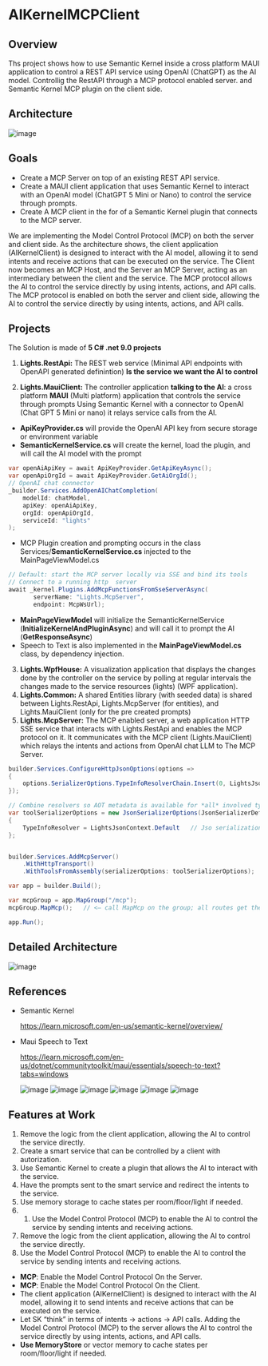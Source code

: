 ﻿# AIKernelMCPClient

## Overview
Ths project shows how to use Semantic Kernel inside a cross platform MAUI application to control a REST API service using OpenAI (ChatGPT) as the AI model.
Controllig the RestAPI through a MCP protocol enabled server. and Semantic Kernel MCP plugin on the client side.

## Architecture

![image](ReadMeImages/ArchitectureSimple.png)

## Goals
- Create a MCP Server on top of an existing REST API service.
- Create a MAUI client application that uses Semantic Kernel to interact with an OpenAI model (ChatGPT 5 Mini or Nano) to control the service through prompts.
- Create A MCP client in the for of a Semantic Kernel plugin that connects to the MCP server.

We are implementing the Model Control Protocol (MCP) on both the server and client side.
As the architecture shows, the client application (AIKernelClient) is designed to interact with the AI model, allowing it to send intents and receive actions that can be executed on the service.
The Client now becomes an MCP Host, and the Server an MCP Server, acting as an intermediary between the client and the service.
The MCP protocol allows the AI to control the service directly by using intents, actions, and API calls.
The MCP protocol is enabled on both the server and client side, allowing the AI to control the service directly by using intents, actions, and API calls.



## Projects
The Solution is made of **5 C# .net 9.0 projects**
1. **Lights.RestApi:** The REST web service (Minimal API endpoints with OpenAPI generated definintion) **Is the service we want the AI to control** 

2. **Lights.MauiClient:** The controller application  **talking to the AI**: a cross platform **MAUI** (Multi platform) application that controls the service through prompts Using Semantic Kernel with a connector to OpenAI (Chat GPT 5 Mini or nano) it relays service calls from the AI.
- **ApiKeyProvider.cs** will provide the OpenAI API key from secure storage or environment variable
- **SemanticKernelService.cs** will create the kernel, load the plugin, and will call the AI model with the prompt

```csharp
var openAiApiKey = await ApiKeyProvider.GetApiKeyAsync();
var openApiOrgId = await ApiKeyProvider.GetAiOrgId();
// OpenAI chat connector
_builder.Services.AddOpenAIChatCompletion(
    modelId: chatModel,
    apiKey: openAiApiKey,
    orgId: openApiOrgId,
    serviceId: "lights"
);
``` 
- MCP Plugin creation and prompting occurs in the class Services/**SemanticKernelService.cs** injected to the MainPageViewModel.cs

```csharp
// Default: start the MCP server locally via SSE and bind its tools
// Connect to a running http  server 
await _kernel.Plugins.AddMcpFunctionsFromSseServerAsync(
       serverName: "Lights.McpServer",
       endpoint: McpWsUrl);
```

- **MainPageViewModel** will initialize the SemanticKernelService (**InitializeKernelAndPluginAsync**) and will call it to prompt the AI (**GetResponseAsync**)
- Speech to Text is also implemented in the **MainPageViewModel.cs** class, by dependency injection.

3. **Lights.WpfHouse:** A visualization application  that displays the changes done by the controller on the service by polling at regular intervals the changes made to the service resources (lights) (WPF application). 
4. **Lights.Common:** A shared Entities library  (with seeded data) is shared between Lights.RestApi, Lights.McpServer (for entities), and Lights.MauiClient (only for the pre created prompts)
5. **Lights.McpServer:** The MCP enabled server, a web application HTTP SSE service  that interacts with Lights.RestApi and enables the MCP protocol on it. It communicates with the MCP client (Lights.MauiClient) which relays the intents and actions from OpenAI chat LLM to The MCP Server.
```csharp
builder.Services.ConfigureHttpJsonOptions(options =>
{
    options.SerializerOptions.TypeInfoResolverChain.Insert(0, LightsJsonContext.Default);
});

// Combine resolvers so AOT metadata is available for *all* involved types
var toolSerializerOptions = new JsonSerializerOptions(JsonSerializerDefaults.Web)
{
    TypeInfoResolver = LightsJsonContext.Default   // Jso serialization from LightsAPICommon
};


builder.Services.AddMcpServer()
    .WithHttpTransport()
    .WithToolsFromAssembly(serializerOptions: toolSerializerOptions);

var app = builder.Build();

var mcpGroup = app.MapGroup("/mcp");
mcpGroup.MapMcp();   // <— call MapMcp on the group; all routes get the prefix + auth

app.Run();
```
## Detailed Architecture

![image](ReadMeImages/Architecture.png)

## References

- Semantic Kernel

    https://learn.microsoft.com/en-us/semantic-kernel/overview/

 - Maui Speech to Text

    https://learn.microsoft.com/en-us/dotnet/communitytoolkit/maui/essentials/speech-to-text?tabs=windows

   ![image](ReadMeImages/BasicUI.png)
   ![image](ReadMeImages/SimpleCommand.png)
   ![image](ReadMeImages/SeventyParty.png)
   ![image](ReadMeImages/ProtocolGeneration.png)
   ![image](ReadMeImages/ProtocolExecution.png)
   ![image](ReadMeImages/CodeGeneration.png)
   
## Features at Work

1. Remove the logic from the client application, allowing the AI to control the service directly.
1. Create a smart service that can be controlled by a client with autorization.
1. Use Semantic Kernel to create a plugin that allows the AI to interact with the service.
1. Have the prompts sent to the smart service and redirect the intents to the service.
1. Use memory storage to cache states per room/floor/light if needed.
1. 1. Use the Model Control Protocol (MCP) to enable the AI to control the service by sending intents and receiving actions.
2. Remove the logic from the client application, allowing the AI to control the service directly.
1. Use the Model Control Protocol (MCP) to enable the AI to control the service by sending intents and receiving actions.
 

- **MCP**: Enable the Model Control Protocol On the Server.
- **MCP**: Enable the Model Control Protocol On the Client.
- The client application (AIKernelClient) is designed to interact with the AI model, allowing it to send intents and receive actions that can be executed on the service.
- Let SK “think” in terms of intents → actions → API calls.
Adding the Model Control Protocol (MCP) to the server allows the AI to control the service directly by using intents, actions, and API calls.
- **Use MemoryStore** or vector memory to cache states per room/floor/light if needed.

